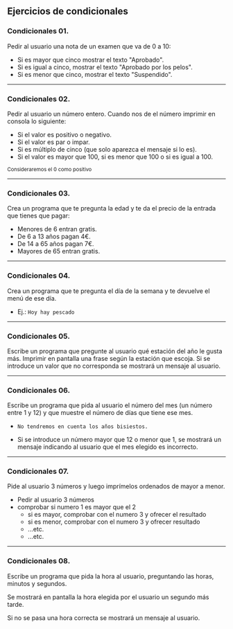 ## Ejercicios de condicionales

### **Condicionales 01.**

Pedir al usuario una nota de un examen que va de 0 a 10:

- Si es mayor que cinco mostrar el texto "Aprobado".
- Si es igual a cinco, mostrar el texto "Aprobado por los pelos".
- Si es menor que cinco, mostrar el texto "Suspendido".

---

### **Condicionales 02.**

Pedir al usuario un número entero. Cuando nos de el número imprimir en consola lo siguiente:

* Si el valor es positivo o negativo.
* Si el valor es par o impar.
* Si es múltiplo de cinco (que solo aparezca el mensaje si lo es).
* Si el valor es mayor que 100, si es menor que 100 o si es igual a 100.

<small>Consideraremos el 0 como positivo</small>

---

### **Condicionales 03.**

Crea un programa que te pregunta la edad y te da el precio de la entrada que tienes que pagar:

* Menores de 6 entran gratis.
* De 6 a 13 años pagan 4€.
* De 14 a 65 años pagan 7€.
* Mayores de 65 entran gratis.

---

### **Condicionales 04.**

Crea un programa que te pregunta el día de la semana y te devuelve el menú de ese día.

* Ej.: `Hoy hay pescado`

---

### **Condicionales 05.**

Escribe un programa que pregunte al usuario qué estación del año le gusta más. Imprimir en pantalla una frase según la estación que escoja. Si se introduce un valor que no corresponda se mostrará un mensaje al usuario.

---

### **Condicionales 06.**

Escribe un programa que pida al usuario el número del mes (un número entre 1 y 12) y que muestre el número de días que tiene ese mes. 

* `No tendremos en cuenta los años bisiestos.`

* Si se introduce un número mayor que 12 o menor que 1, se mostrará un mensaje indicando al usuario que el mes elegido es incorrecto.

---

### **Condicionales 07.**

Pide al usuario 3 números y luego imprímelos ordenados de mayor a menor.

* Pedir al usuario 3 números
* comprobar si numero 1 es mayor que el 2
  * si es mayor, comprobar con el numero 3 y ofrecer el resultado
  * si es menor, comprobar con el numero 3 y ofrecer resultado
  * ...etc.
  * ...etc.

---

### **Condicionales 08.**

Escribe un programa que pida la hora al usuario, preguntando las horas, minutos y segundos.

Se mostrará en pantalla la hora elegida por el usuario un segundo más tarde.

Si no se pasa una hora correcta se mostrará un mensaje al usuario.